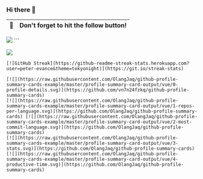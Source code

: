 ### Hi there 👋

| :bell: | Don't forget to hit the follow button! |
| :-------: | :-------------------------------------------------------------------------------------------------------- |

<img src = "https://github-readme-stats.vercel.app/api?username=peter-evance&&show_icons=true&title_color=ffffff&icon_color=bb2acf&text_color=daf7dc&bg_color=151515">
```

[![](https://raw.githubusercontent.com/vn7n24fzkq/github-profile-summary-cards-example/master/profile-summary-card-output/dracula/0-profile-details.svg)](https://github.com/vn7n24fzkq/github-profile-summary-cards)

```
[![GitHub Streak](https://github-readme-streak-stats.herokuapp.com?user=peter-evance&theme=tokyonight)](https://git.io/streak-stats)

[![](https://raw.githubusercontent.com/OlangJaq/github-profile-summary-cards-example/master/profile-summary-card-output/vue/0-profile-details.svg)](https://github.com/vn7n24fzkq/github-profile-summary-cards)
[![](https://raw.githubusercontent.com/OlangJaq/github-profile-summary-cards-example/master/profile-summary-card-output/vue/1-repos-per-language.svg)](https://github.com/OlangJaq/github-profile-summary-cards) [![](https://raw.githubusercontent.com/OlangJaq/github-profile-summary-cards-example/master/profile-summary-card-output/vue/2-most-commit-language.svg)](https://github.com/OlangJaq/github-profile-summary-cards)
[![](https://raw.githubusercontent.com/OlangJaq/github-profile-summary-cards-example/master/profile-summary-card-output/vue/3-stats.svg)](https://github.com/OlangJaq/github-profile-summary-cards) [![](https://raw.githubusercontent.com/OlangJaq/github-profile-summary-cards-example/master/profile-summary-card-output/vue/4-productive-time.svg)](https://github.com/OlangJaq/github-profile-summary-cards)


